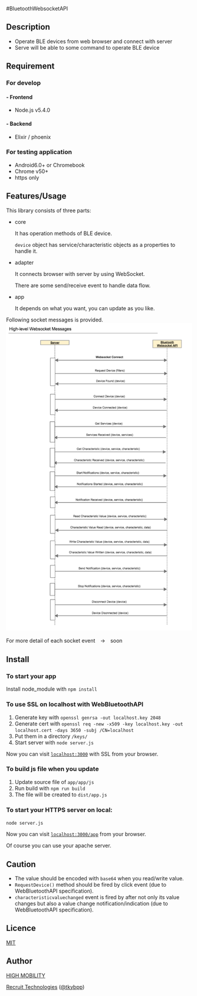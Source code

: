 #BluetoothWebsocketAPI

## Description
 - Operate BLE devices from web browser and connect with server
 - Serve will be able to some command to operate BLE device

## Requirement

### For develop

#### - Frontend
- Node.js v5.4.0

#### - Backend
- Elixir / phoenix

### For testing application
- Android6.0+   or Chromebook
- Chrome v50+
- https only

## Features/Usage
  This library consists of three parts:

- core

  It has operation methods of BLE device.
  
  `device` object has service/characteristic objects as a properties to handle it.

- adapter

  It connects browser with server by using WebSocket.
  
  There are some send/receive event to handle data flow.

- app

  It depends on what you want, you can update as you like.

Following socket messages is provided.
 ![socket_message](socket_messages.png)

For more detail of each socket event　→　soon

## Install

### To start your app
  Install node_module with `npm install`

### To use SSL on localhost with WebBluetoothAPI
  1. Generate key with `openssl genrsa -out localhost.key 2048`
  2. Generate cert with `openssl req -new -x509 -key localhost.key -out localhost.cert -days 3650 -subj /CN=localhost`
  3. Put them in a directory `/keys/`
  4. Start server with  `node server.js`

Now you can visit [`localhost:3000`](https://localhost:3000/app/) with SSL from your browser.

### To build js file when you update
  1. Update source file of `app/app/js`
  2. Run build with `npm run build`
  3. The file will be created to `dist/app.js`

### To start your HTTPS server on local:
  `node server.js`

Now you can visit [`localhost:3000/app`](https://localhost:3000/app) from your browser.

Of course you can use your apache server.

## Caution
- The value should be encoded with `base64` when you read/write value.
- `RequestDevice()` method should be fired by click event (due to WebBluetoothAPI specification).
- `characteristicvaluechanged` event is fired by after not only its value changes but also a value change notification/indication (due to WebBluetoothAPI specification).

## Licence

[MIT](LICENCE)

## Author

[HIGH MOBILITY](http://www.high-mobility.com/)

[Recruit Technologies](http://atl.recruit-tech.co.jp/en/) ([@tkybpp](https://github.com/tkybpp))
